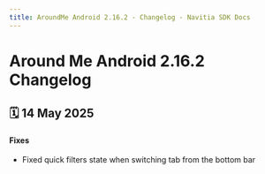 ```yaml
---
title: AroundMe Android 2.16.2 - Changelog - Navitia SDK Docs
---
```


# Around Me Android 2.16.2 Changelog

<h2>🗓 14 May 2025</h2>

#### Fixes
- Fixed quick filters state when switching tab from the bottom bar
